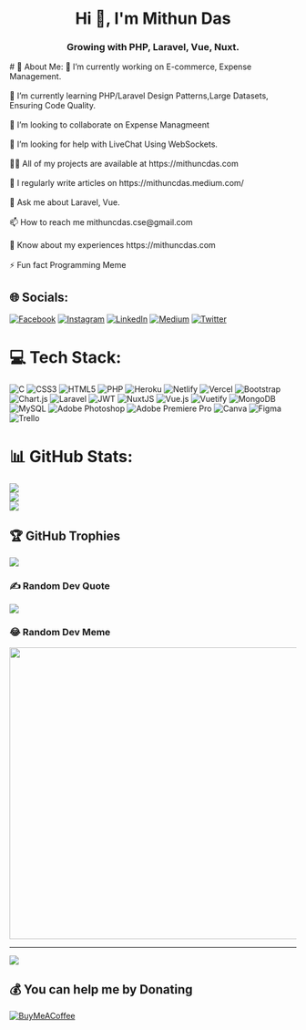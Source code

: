 <h1 align="center">Hi 👋, I'm Mithun Das</h1>
<h3 align="center">Growing with PHP, Laravel, Vue, Nuxt.</h3>
# 💫 About Me:
🔭 I’m currently working on E-commerce, Expense Management.<br><br>🌱 I’m currently learning PHP/Laravel Design Patterns,Large Datasets, Ensuring Code Quality.<br><br>👯 I’m looking to collaborate on Expense Managmeent<br><br>🤝 I’m looking for help with LiveChat Using WebSockets.<br><br>👨‍💻 All of my projects are available at https://mithuncdas.com<br><br>📝 I regularly write articles on https://mithuncdas.medium.com/<br><br>💬 Ask me about Laravel, Vue.<br><br>📫 How to reach me mithuncdas.cse@gmail.com<br><br>📄 Know about my experiences https://mithuncdas.com<br><br>⚡ Fun fact Programming Meme


## 🌐 Socials:
[![Facebook](https://img.shields.io/badge/Facebook-%231877F2.svg?logo=Facebook&logoColor=white)](https://facebook.com/mithundas404) [![Instagram](https://img.shields.io/badge/Instagram-%23E4405F.svg?logo=Instagram&logoColor=white)](https://instagram.com/mithuncdas) [![LinkedIn](https://img.shields.io/badge/LinkedIn-%230077B5.svg?logo=linkedin&logoColor=white)](https://linkedin.com/in/mithuncdas) [![Medium](https://img.shields.io/badge/Medium-12100E?logo=medium&logoColor=white)](https://medium.com/@@mithuncdas) [![Twitter](https://img.shields.io/badge/Twitter-%231DA1F2.svg?logo=Twitter&logoColor=white)](https://twitter.com/mithuncdas) 

# 💻 Tech Stack:
![C](https://img.shields.io/badge/c-%2300599C.svg?style=for-the-badge&logo=c&logoColor=white) ![CSS3](https://img.shields.io/badge/css3-%231572B6.svg?style=for-the-badge&logo=css3&logoColor=white) ![HTML5](https://img.shields.io/badge/html5-%23E34F26.svg?style=for-the-badge&logo=html5&logoColor=white) ![PHP](https://img.shields.io/badge/php-%23777BB4.svg?style=for-the-badge&logo=php&logoColor=white) ![Heroku](https://img.shields.io/badge/heroku-%23430098.svg?style=for-the-badge&logo=heroku&logoColor=white) ![Netlify](https://img.shields.io/badge/netlify-%23000000.svg?style=for-the-badge&logo=netlify&logoColor=#00C7B7) ![Vercel](https://img.shields.io/badge/vercel-%23000000.svg?style=for-the-badge&logo=vercel&logoColor=white) ![Bootstrap](https://img.shields.io/badge/bootstrap-%23563D7C.svg?style=for-the-badge&logo=bootstrap&logoColor=white) ![Chart.js](https://img.shields.io/badge/chart.js-F5788D.svg?style=for-the-badge&logo=chart.js&logoColor=white) ![Laravel](https://img.shields.io/badge/laravel-%23FF2D20.svg?style=for-the-badge&logo=laravel&logoColor=white) ![JWT](https://img.shields.io/badge/JWT-black?style=for-the-badge&logo=JSON%20web%20tokens) ![NuxtJS](https://img.shields.io/badge/Nuxt-black?style=for-the-badge&logo=nuxt.js&logoColor=white) ![Vue.js](https://img.shields.io/badge/vuejs-%2335495e.svg?style=for-the-badge&logo=vuedotjs&logoColor=%234FC08D) ![Vuetify](https://img.shields.io/badge/Vuetify-1867C0?style=for-the-badge&logo=vuetify&logoColor=AEDDFF) ![MongoDB](https://img.shields.io/badge/MongoDB-%234ea94b.svg?style=for-the-badge&logo=mongodb&logoColor=white) ![MySQL](https://img.shields.io/badge/mysql-%2300f.svg?style=for-the-badge&logo=mysql&logoColor=white) ![Adobe Photoshop](https://img.shields.io/badge/adobephotoshop-%2331A8FF.svg?style=for-the-badge&logo=adobephotoshop&logoColor=white) ![Adobe Premiere Pro](https://img.shields.io/badge/Adobe%20Premiere%20Pro-9999FF.svg?style=for-the-badge&logo=Adobe%20Premiere%20Pro&logoColor=white) ![Canva](https://img.shields.io/badge/Canva-%2300C4CC.svg?style=for-the-badge&logo=Canva&logoColor=white) 	![Figma](https://img.shields.io/badge/figma-%23F24E1E.svg?style=for-the-badge&logo=figma&logoColor=white) ![Trello](https://img.shields.io/badge/Trello-%23026AA7.svg?style=for-the-badge&logo=Trello&logoColor=white)
# 📊 GitHub Stats:
![](https://github-readme-stats.vercel.app/api?username=mithuncdas&theme=vue&hide_border=true&include_all_commits=true&count_private=true)<br/>
![](https://github-readme-streak-stats.herokuapp.com/?user=mithuncdas&theme=vue&hide_border=true)<br/>
![](https://github-readme-stats.vercel.app/api/top-langs/?username=mithuncdas&theme=vue&hide_border=true&include_all_commits=true&count_private=true&layout=compact)

## 🏆 GitHub Trophies
![](https://github-profile-trophy.vercel.app/?username=mithuncdas&theme=radical&no-frame=true&no-bg=false&margin-w=4)

### ✍️ Random Dev Quote
![](https://quotes-github-readme.vercel.app/api?type=horizontal&theme=dark)

### 😂 Random Dev Meme
<img src="https://random-memer.herokuapp.com/" width="512px"/>

---
[![](https://visitcount.itsvg.in/api?id=mithuncdas&icon=2&color=3)](https://visitcount.itsvg.in)

  ## 💰 You can help me by Donating
  [![BuyMeACoffee](https://img.shields.io/badge/Buy%20Me%20a%20Coffee-ffdd00?style=for-the-badge&logo=buy-me-a-coffee&logoColor=black)](https://buymeacoffee.com/mithuncdas) 

  
<!-- Proudly created with GPRM ( https://gprm.itsvg.in ) -->
